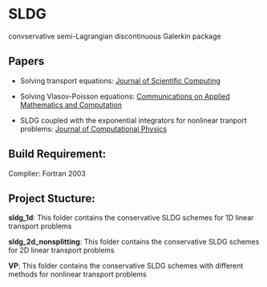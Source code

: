 # SLDG
convservative semi-Lagrangian discontinuous Galerkin package

## Papers

- Solving transport equations: [Journal of Scientific Computing](https://link.springer.com/article/10.1007/s10915-017-0554-0)

- Solving Vlasov-Poisson equations: [Communications on Applied Mathematics and Computation](https://doi.org/10.1007/s42967-020-00088-0)

- SLDG coupled with the exponential integrators for nonlinear tranport problems: [Journal of Computational Physics](https://doi.org/10.1016/j.jcp.2020.110036)


## Build Requirement:
Complier: Fortran 2003



## Project Stucture:

**sldg_1d**: This folder contains the conservative SLDG schemes for 1D linear transport problems

**sldg_2d_nonsplitting**: This folder contains the conservative SLDG schemes for 2D linear transport problems

**VP**: This folder contains the conservative SLDG schemes with different methods for nonlinear transport problems
